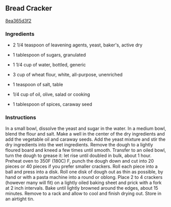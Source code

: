 ## Bread Cracker

[8ea365d3f2](https://recipeland.com/recipe/v/bread-cracker-40446)

### Ingredients

 - 2 1/4 teaspoon of leavening agents, yeast, baker's, active dry

 - 1 tablespoon of sugars, granulated

 - 1 1/4 cup of water, bottled, generic

 - 3 cup of wheat flour, white, all-purpose, unenriched

 - 1 teaspoon of salt, table

 - 1/4 cup of oil, olive, salad or cooking

 - 1 tablespoon of spices, caraway seed

### Instructions

In a small bowl, dissolve the yeast and sugar in the water. In a medium bowl, blend the flour and salt. Make a well in the center of the dry ingredients and add the vegetable oil and caraway seeds. Add the yeast mixture and stir the dry ingredients into the wet ingredients. Remove the dough to a lightly floured board and kneed a few times until smooth. Transfer to an oiled bowl, turn the dough to grease it: let rise until doubled in bulk, about 1 hour. Preheat oven to 350F (180C) F, punch the dough down and cut into 20 pieces or 40 pieces if you prefer smaller crackers. Roll each piece into a ball and press into a disk. Roll one disk of dough out as thin as possible, by hand or with a pasta machine into a round or oblong. Place 2 to 4 crackers (however many will fit) on a lightly oiled baking sheet and prick with a fork at 2 inch intervals. Bake until lightly browned around the edges, about 15 minutes. Remove to a rack and allow to cool and finish drying out. Store in an airtight tin.